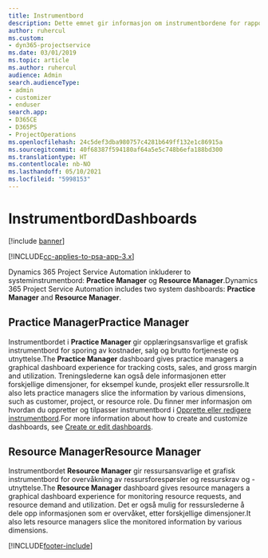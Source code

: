 ```yaml
---
title: Instrumentbord
description: Dette emnet gir informasjon om instrumentbordene for rapportering som er inkludert i Dynamics 365 Project Service Automation.
author: ruhercul
ms.custom:
- dyn365-projectservice
ms.date: 03/01/2019
ms.topic: article
ms.author: ruhercul
audience: Admin
search.audienceType:
- admin
- customizer
- enduser
search.app:
- D365CE
- D365PS
- ProjectOperations
ms.openlocfilehash: 24c5def3dba980757c4281b649ff132e1c86915a
ms.sourcegitcommit: 40f68387f594180af64a5e5c748b6efa188bd300
ms.translationtype: HT
ms.contentlocale: nb-NO
ms.lasthandoff: 05/10/2021
ms.locfileid: "5998153"
---
```

# <a name="dashboards"></a><span data-ttu-id="0c66d-103">Instrumentbord</span><span class="sxs-lookup"><span data-stu-id="0c66d-103">Dashboards</span></span>

[!include [banner](../includes/psa-now-project-operations.md)]

[!INCLUDE[cc-applies-to-psa-app-3.x](../includes/cc-applies-to-psa-app-3x.md)]

<span data-ttu-id="0c66d-104">Dynamics 365 Project Service Automation inkluderer to systeminstrumentbord: **Practice Manager** og **Resource Manager**.</span><span class="sxs-lookup"><span data-stu-id="0c66d-104">Dynamics 365 Project Service Automation includes two system dashboards: **Practice Manager** and **Resource Manager**.</span></span>

## <a name="practice-manager"></a><span data-ttu-id="0c66d-105">Practice Manager</span><span class="sxs-lookup"><span data-stu-id="0c66d-105">Practice Manager</span></span> 

<span data-ttu-id="0c66d-106">Instrumentbordet i **Practice Manager** gir opplæringsansvarlige et grafisk instrumentbord for sporing av kostnader, salg og brutto fortjeneste og utnyttelse.</span><span class="sxs-lookup"><span data-stu-id="0c66d-106">The **Practice Manager** dashboard gives practice managers a graphical dashboard experience for tracking costs, sales, and gross margin and utilization.</span></span> <span data-ttu-id="0c66d-107">Treningslederne kan også dele informasjonen etter forskjellige dimensjoner, for eksempel kunde, prosjekt eller ressursrolle.</span><span class="sxs-lookup"><span data-stu-id="0c66d-107">It also lets practice managers slice the information by various dimensions, such as customer, project, or resource role.</span></span> <span data-ttu-id="0c66d-108">Du finner mer informasjon om hvordan du oppretter og tilpasser instrumentbord i [Opprette eller redigere instrumentbord](/dynamics365/customerengagement/on-premises/customize/create-edit-dashboards).</span><span class="sxs-lookup"><span data-stu-id="0c66d-108">For more information about how to create and customize dashboards, see [Create or edit dashboards](/dynamics365/customerengagement/on-premises/customize/create-edit-dashboards).</span></span>

## <a name="resource-manager"></a><span data-ttu-id="0c66d-109">Resource Manager</span><span class="sxs-lookup"><span data-stu-id="0c66d-109">Resource Manager</span></span> 

<span data-ttu-id="0c66d-110">Instrumentbordet **Resource Manager** gir ressursansvarlige et grafisk instrumentbord for overvåkning av ressursforespørsler og ressurskrav og -utnyttelse.</span><span class="sxs-lookup"><span data-stu-id="0c66d-110">The **Resource Manager** dashboard gives resource managers a graphical dashboard experience for monitoring resource requests, and resource demand and utilization.</span></span> <span data-ttu-id="0c66d-111">Det er også mulig for ressurslederne å dele opp informasjonen som er overvåket, etter forskjellige dimensjoner.</span><span class="sxs-lookup"><span data-stu-id="0c66d-111">It also lets resource managers slice the monitored information by various dimensions.</span></span>


[!INCLUDE[footer-include](../includes/footer-banner.md)]